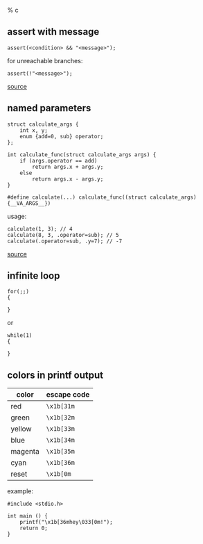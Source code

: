 % c

## assert with message

	assert(<condition> && "<message>");

for unreachable branches:

	assert(!"<message>");

[source](https://news.ycombinator.com/item?id=25182491)

## named parameters

	struct calculate_args {
		int x, y;
		enum {add=0, sub} operator;
	};

	int calculate_func(struct calculate_args args) {
		if (args.operator == add)
			return args.x + args.y;
		else
			return args.x - args.y;
	}

	#define calculate(...) calculate_func((struct calculate_args){__VA_ARGS__})

usage:

	calculate(1, 3); // 4
	calculate(8, 3, .operator=sub); // 5
	calculate(.operator=sub, .y=7); // -7

[source](https://news.ycombinator.com/item?id=25178132)

## infinite loop

	for(;;)
	{

	}

or

	while(1)
	{

	}

## colors in printf output

color   | escape code
------- | ------------
red     | `\x1b[31m`
green   | `\x1b[32m`
yellow  | `\x1b[33m`
blue    | `\x1b[34m`
magenta | `\x1b[35m`
cyan    | `\x1b[36m`
reset   | `\x1b[0m`

example:

	#include <stdio.h>

	int main () {
		printf("\x1b[36mhey\033[0m!");
		return 0;
	}
